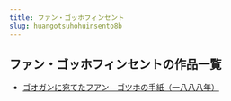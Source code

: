 ```yaml
---
title: ファン・ゴッホフィンセント
slug: huangotsuhohuinsento8b
---
```


## ファン・ゴッホフィンセントの作品一覧

- [ゴオガンに宛てたフアン　ゴツホの手紙（一八八八年）](googanniwanteta-076)
